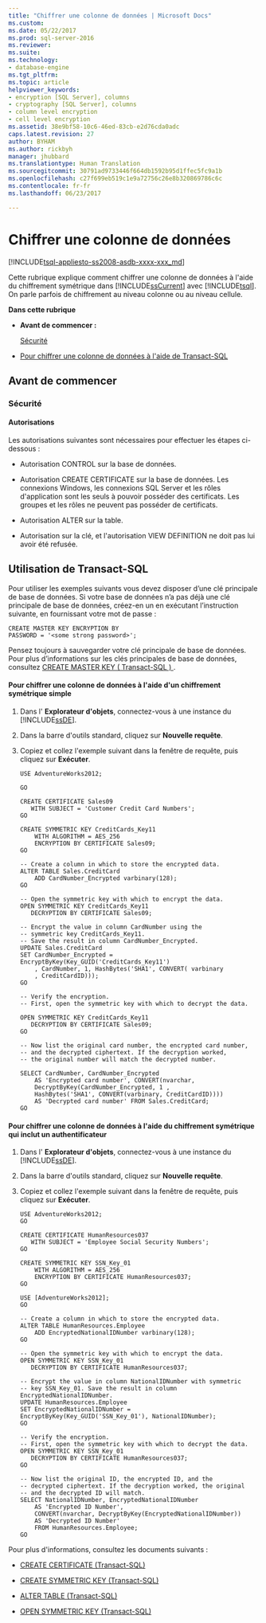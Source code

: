 ```yaml
---
title: "Chiffrer une colonne de données | Microsoft Docs"
ms.custom: 
ms.date: 05/22/2017
ms.prod: sql-server-2016
ms.reviewer: 
ms.suite: 
ms.technology:
- database-engine
ms.tgt_pltfrm: 
ms.topic: article
helpviewer_keywords:
- encryption [SQL Server], columns
- cryptography [SQL Server], columns
- column level encryption
- cell level encryption
ms.assetid: 38e9bf58-10c6-46ed-83cb-e2d76cda0adc
caps.latest.revision: 27
author: BYHAM
ms.author: rickbyh
manager: jhubbard
ms.translationtype: Human Translation
ms.sourcegitcommit: 30791ad9733446f664db1592b95d1ffec5fc9a1b
ms.openlocfilehash: c27f699eb519c1e9a72756c26e8b320869786c6c
ms.contentlocale: fr-fr
ms.lasthandoff: 06/23/2017

---
```

# <a name="encrypt-a-column-of-data"></a>Chiffrer une colonne de données
[!INCLUDE[tsql-appliesto-ss2008-asdb-xxxx-xxx_md](../../../includes/tsql-appliesto-ss2008-asdb-xxxx-xxx-md.md)]

  Cette rubrique explique comment chiffrer une colonne de données à l'aide du chiffrement symétrique dans [!INCLUDE[ssCurrent](../../../includes/sscurrent-md.md)] avec [!INCLUDE[tsql](../../../includes/tsql-md.md)]. On parle parfois de chiffrement au niveau colonne ou au niveau cellule.  
  
 **Dans cette rubrique**  
  
-   **Avant de commencer :**  
  
     [Sécurité](#Security)  
  
-   [Pour chiffrer une colonne de données à l'aide de Transact-SQL](#TsqlProcedure)  
  
##  <a name="BeforeYouBegin"></a> Avant de commencer  
  
###  <a name="Security"></a> Sécurité  
  
####  <a name="Permissions"></a> Autorisations  
 Les autorisations suivantes sont nécessaires pour effectuer les étapes ci-dessous :  
  
-   Autorisation CONTROL sur la base de données.  
  
-   Autorisation CREATE CERTIFICATE sur la base de données. Les connexions Windows, les connexions SQL Server et les rôles d'application sont les seuls à pouvoir posséder des certificats. Les groupes et les rôles ne peuvent pas posséder de certificats.  
  
-   Autorisation ALTER sur la table.  
  
-   Autorisation sur la clé, et l'autorisation VIEW DEFINITION ne doit pas lui avoir été refusée.  
  
##  <a name="TsqlProcedure"></a> Utilisation de Transact-SQL  

Pour utiliser les exemples suivants vous devez disposer d’une clé principale de base de données. Si votre base de données n’a pas déjà une clé principale de base de données, créez-en un en exécutant l’instruction suivante, en fournissant votre mot de passe :   
```  
CREATE MASTER KEY ENCRYPTION BY   
PASSWORD = '<some strong password>';  
```  
Pensez toujours à sauvegarder votre clé principale de base de données. Pour plus d’informations sur les clés principales de base de données, consultez [CREATE MASTER KEY &#40; Transact-SQL &#41; ](../../../t-sql/statements/create-master-key-transact-sql.md).

#### <a name="to-encrypt-a-column-of-data-using-a-simple-symmetric-encryption"></a>Pour chiffrer une colonne de données à l'aide d'un chiffrement symétrique simple  
  
1.  Dans l' **Explorateur d'objets**, connectez-vous à une instance du [!INCLUDE[ssDE](../../../includes/ssde-md.md)].  
  
2.  Dans la barre d'outils standard, cliquez sur **Nouvelle requête**.  
  
3.  Copiez et collez l'exemple suivant dans la fenêtre de requête, puis cliquez sur **Exécuter**.  
  
    ```  
    USE AdventureWorks2012;  
    
    GO  
  
    CREATE CERTIFICATE Sales09  
       WITH SUBJECT = 'Customer Credit Card Numbers';  
    GO  
  
    CREATE SYMMETRIC KEY CreditCards_Key11  
        WITH ALGORITHM = AES_256  
        ENCRYPTION BY CERTIFICATE Sales09;  
    GO  
  
    -- Create a column in which to store the encrypted data.  
    ALTER TABLE Sales.CreditCard   
        ADD CardNumber_Encrypted varbinary(128);   
    GO  
  
    -- Open the symmetric key with which to encrypt the data.  
    OPEN SYMMETRIC KEY CreditCards_Key11  
       DECRYPTION BY CERTIFICATE Sales09;  
  
    -- Encrypt the value in column CardNumber using the  
    -- symmetric key CreditCards_Key11.  
    -- Save the result in column CardNumber_Encrypted.    
    UPDATE Sales.CreditCard  
    SET CardNumber_Encrypted = EncryptByKey(Key_GUID('CreditCards_Key11')  
        , CardNumber, 1, HashBytes('SHA1', CONVERT( varbinary  
        , CreditCardID)));  
    GO  
  
    -- Verify the encryption.  
    -- First, open the symmetric key with which to decrypt the data.  
  
    OPEN SYMMETRIC KEY CreditCards_Key11  
       DECRYPTION BY CERTIFICATE Sales09;  
    GO  
  
    -- Now list the original card number, the encrypted card number,  
    -- and the decrypted ciphertext. If the decryption worked,  
    -- the original number will match the decrypted number.  
  
    SELECT CardNumber, CardNumber_Encrypted   
        AS 'Encrypted card number', CONVERT(nvarchar,  
        DecryptByKey(CardNumber_Encrypted, 1 ,   
        HashBytes('SHA1', CONVERT(varbinary, CreditCardID))))  
        AS 'Decrypted card number' FROM Sales.CreditCard;  
    GO  
    ```  
  
#### <a name="to-encrypt-a-column-of-data-using-symmetric-encryption-that-includes-an-authenticator"></a>Pour chiffrer une colonne de données à l'aide du chiffrement symétrique qui inclut un authentificateur  
  
1.  Dans l' **Explorateur d'objets**, connectez-vous à une instance du [!INCLUDE[ssDE](../../../includes/ssde-md.md)].  
  
2.  Dans la barre d'outils standard, cliquez sur **Nouvelle requête**.  
  
3.  Copiez et collez l'exemple suivant dans la fenêtre de requête, puis cliquez sur **Exécuter**.  
  
    ```  
    USE AdventureWorks2012;  
    GO  
  
    CREATE CERTIFICATE HumanResources037  
       WITH SUBJECT = 'Employee Social Security Numbers';  
    GO  
  
    CREATE SYMMETRIC KEY SSN_Key_01  
        WITH ALGORITHM = AES_256  
        ENCRYPTION BY CERTIFICATE HumanResources037;  
    GO  
  
    USE [AdventureWorks2012];  
    GO  
  
    -- Create a column in which to store the encrypted data.  
    ALTER TABLE HumanResources.Employee  
        ADD EncryptedNationalIDNumber varbinary(128);   
    GO  
  
    -- Open the symmetric key with which to encrypt the data.  
    OPEN SYMMETRIC KEY SSN_Key_01  
       DECRYPTION BY CERTIFICATE HumanResources037;  
  
    -- Encrypt the value in column NationalIDNumber with symmetric   
    -- key SSN_Key_01. Save the result in column EncryptedNationalIDNumber.  
    UPDATE HumanResources.Employee  
    SET EncryptedNationalIDNumber = EncryptByKey(Key_GUID('SSN_Key_01'), NationalIDNumber);  
    GO  
  
    -- Verify the encryption.  
    -- First, open the symmetric key with which to decrypt the data.  
    OPEN SYMMETRIC KEY SSN_Key_01  
       DECRYPTION BY CERTIFICATE HumanResources037;  
    GO  
  
    -- Now list the original ID, the encrypted ID, and the   
    -- decrypted ciphertext. If the decryption worked, the original  
    -- and the decrypted ID will match.  
    SELECT NationalIDNumber, EncryptedNationalIDNumber   
        AS 'Encrypted ID Number',  
        CONVERT(nvarchar, DecryptByKey(EncryptedNationalIDNumber))   
        AS 'Decrypted ID Number'  
        FROM HumanResources.Employee;  
    GO  
    ```  
  
 Pour plus d'informations, consultez les documents suivants :  
  
-   [CREATE CERTIFICATE &#40;Transact-SQL&#41;](../../../t-sql/statements/create-certificate-transact-sql.md)  
  
-   [CREATE SYMMETRIC KEY &#40;Transact-SQL&#41;](../../../t-sql/statements/create-symmetric-key-transact-sql.md)  
  
-   [ALTER TABLE &#40;Transact-SQL&#41;](../../../t-sql/statements/alter-table-transact-sql.md)  
  
-   [OPEN SYMMETRIC KEY &#40;Transact-SQL&#41;](../../../t-sql/statements/open-symmetric-key-transact-sql.md)  
  
  

